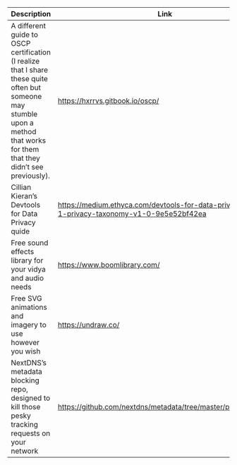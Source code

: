Description | Link
------------ | ------------
A different guide to OSCP certification (I realize that I share these quite often but someone may stumble upon a method that works for them that they didn’t see previously). | https://hxrrvs.gitbook.io/oscp/
Cillian Kieran’s Devtools for Data Privacy quide | https://medium.ethyca.com/devtools-for-data-privacy-step-1-privacy-taxonomy-v1-0-9e5e52bf42ea
Free sound effects library for your vidya and audio needs | https://www.boomlibrary.com/
Free SVG animations and imagery to use however you wish | https://undraw.co/
NextDNS’s metadata blocking repo, designed to kill those pesky tracking requests on your network | https://github.com/nextdns/metadata/tree/master/privacy/native
